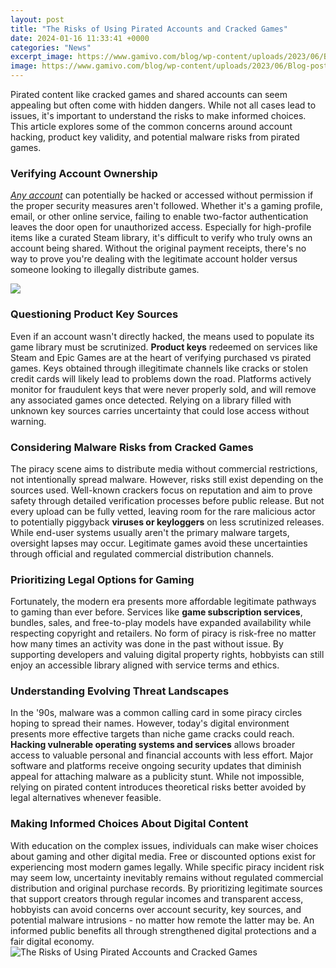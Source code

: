 ```yaml
---
layout: post
title: "The Risks of Using Pirated Accounts and Cracked Games"
date: 2024-01-16 11:33:41 +0000
categories: "News"
excerpt_image: https://www.gamivo.com/blog/wp-content/uploads/2023/06/Blog-post_1400x630.jpg
image: https://www.gamivo.com/blog/wp-content/uploads/2023/06/Blog-post_1400x630.jpg
---
```


Pirated content like cracked games and shared accounts can seem appealing but often come with hidden dangers. While not all cases lead to issues, it's important to understand the risks to make informed choices. This article explores some of the common concerns around account hacking, product key validity, and potential malware risks from pirated games.
### Verifying Account Ownership
*[Any account](https://store.fi.io.vn/collection/dog-lover)* can potentially be hacked or accessed without permission if the proper security measures aren't followed. Whether it's a gaming profile, email, or other online service, failing to enable two-factor authentication leaves the door open for unauthorized access. Especially for high-profile items like a curated Steam library, it's difficult to verify who truly owns an account being shared. Without the original payment receipts, there's no way to prove you're dealing with the legitimate account holder versus someone looking to illegally distribute games.

![](https://feelmyworth.com/wp-content/uploads/2021/08/Downloading-Cracked-Games-1.jpg)
### Questioning Product Key Sources  
Even if an account wasn't directly hacked, the means used to populate its game library must be scrutinized. **Product keys** redeemed on services like Steam and Epic Games are at the heart of verifying purchased vs pirated games. Keys obtained through illegitimate channels like cracks or stolen credit cards will likely lead to problems down the road. Platforms actively monitor for fraudulent keys that were never properly sold, and will remove any associated games once detected. Relying on a library filled with unknown key sources carries uncertainty that could lose access without warning.
### Considering Malware Risks from Cracked Games
The piracy scene aims to distribute media without commercial restrictions, not intentionally spread malware. However, risks still exist depending on the sources used. Well-known crackers focus on reputation and aim to prove safety through detailed verification processes before public release. But not every upload can be fully vetted, leaving room for the rare malicious actor to potentially piggyback **viruses or keyloggers** on less scrutinized releases. While end-user systems usually aren't the primary malware targets, oversight lapses may occur. Legitimate games avoid these uncertainties through official and regulated commercial distribution channels.
### Prioritizing Legal Options for Gaming  
Fortunately, the modern era presents more affordable legitimate pathways to gaming than ever before. Services like **game subscription services**, bundles, sales, and free-to-play models have expanded availability while respecting copyright and retailers. No form of piracy is risk-free no matter how many times an activity was done in the past without issue. By supporting developers and valuing digital property rights, hobbyists can still enjoy an accessible library aligned with service terms and ethics.
### Understanding Evolving Threat Landscapes  
In the '90s, malware was a common calling card in some piracy circles hoping to spread their names. However, today's digital environment presents more effective targets than niche game cracks could reach. **Hacking vulnerable operating systems and services** allows broader access to valuable personal and financial accounts with less effort. Major software and platforms receive ongoing security updates that diminish appeal for attaching malware as a publicity stunt. While not impossible, relying on pirated content introduces theoretical risks better avoided by legal alternatives whenever feasible.
### Making Informed Choices About Digital Content
With education on the complex issues, individuals can make wiser choices about gaming and other digital media. Free or discounted options exist for experiencing most modern games legally. While specific piracy incident risk may seem low, uncertainty inevitably remains without regulated commercial distribution and original purchase records. By prioritizing legitimate sources that support creators through regular incomes and transparent access, hobbyists can avoid concerns over account security, key sources, and potential malware intrusions - no matter how remote the latter may be. An informed public benefits all through strengthened digital protections and a fair digital economy.
![The Risks of Using Pirated Accounts and Cracked Games](https://www.gamivo.com/blog/wp-content/uploads/2023/06/Blog-post_1400x630.jpg)